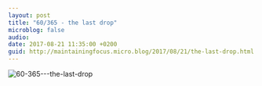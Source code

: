 ```yaml
---
layout: post
title: "60/365 - the last drop"
microblog: false
audio: 
date: 2017-08-21 11:35:00 +0200
guid: http://maintainingfocus.micro.blog/2017/08/21/the-last-drop.html
---
```

<div class="kg-card-markdown"><p><img src="/wp-content/uploads/2018/04/60-365---the-last-drop-1024x683.jpg" alt="60-365---the-last-drop"></p>
</div>
